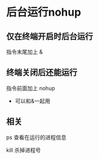 # 后台运行nohup

## 仅在终端开启时后台运行

指令末尾加上 &

## 终端关闭后还能运行

指令前面加上 nohup 

* 可以和&一起用

## 相关

ps 查看在运行的进程信息

kill 杀掉进程号
